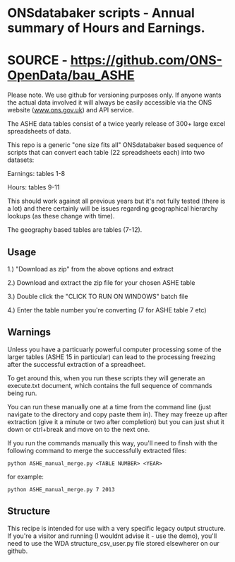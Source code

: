 # ONSdatabaker scripts - Annual summary of Hours and Earnings.


# SOURCE - https://github.com/ONS-OpenData/bau_ASHE

Please note. We use github for versioning purposes only. If anyone wants the actual data involved it will always be easily accessible via the ONS website (www.ons.gov.uk) and API service.

The ASHE data tables consist of a twice yearly release of 300+ large excel spreadsheets of data.

This repo is a generic "one size fits all" ONSdatabaker based sequence of scripts that can convert each table (22 spreadsheets each) into two datasets:

Earnings: tables 1-8

Hours: tables 9-11

This should work against all previous years but it's not fully tested (there is a lot) and there certainly will be issues regarding geographical hierarchy lookups (as these change with time).

The geography based tables are tables (7-12).


## Usage

1.) "Download as zip" from the above options and extract

2.) Download and extract the zip file for your chosen ASHE table 

3.) Double click the "CLICK TO RUN ON WINDOWS" batch file

4.) Enter the table number you're converting (7 for ASHE table 7 etc)


## Warnings

Unless you have a particuarly powerful computer processing some of the larger tables (ASHE 15 in particular) can lead to the processing freezing after the successful extraction of a spreadheet.

To get around this, when you run these scripts they will generate an execute.txt document, which contains the full sequence of commands being run. 

You can run these manually one at a time from the command line (just navigate to the directory and copy paste them in). They may freeze up after extraction (give it a minute or two after completion) but you can just shut it down or ctrl+break and move on to the next one.

If you run the commands manually this way, you'll need to finsh with the following command to merge the successfully extracted files:

```python ASHE_manual_merge.py <TABLE NUMBER> <YEAR> ```

for example:

```python ASHE_manual_merge.py 7 2013 ```


## Structure

This recipe is intended for use with a very specific legacy output structure. If you're a visitor and running (I wouldnt advise it - use the demo), you'll need to use the WDA structure_csv_user.py file stored elsewherer on our github.
